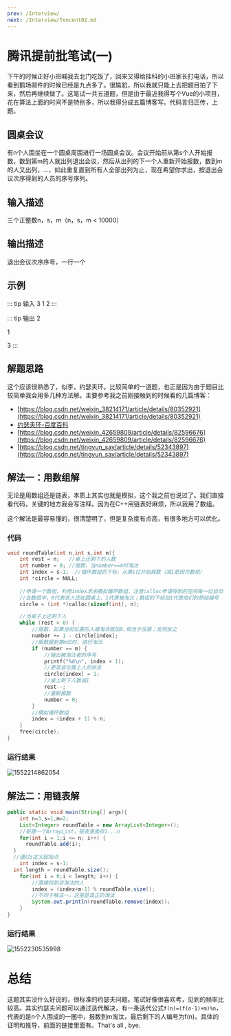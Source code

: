 ```yaml
---
prev: /Interview/
next: /Interview/Tencent02.md
---
```


# 腾讯提前批笔试(一)

下午的时候正好小班喊我去北门吃饭了，回来又得给挂科的小班家长打电话，所以看到鹅场邮件的时候已经是九点多了。很尴尬，所以我就只能上去把题目拍了下来，然后再继续做了。这笔试一共五道题，但是由于最近我得写个Vue的小项目，花在算法上面的时间不是特别多，所以我得分成五篇博客写。代码言归正传，上题。


## 圆桌会议


有n个人围坐在一个圆桌周围进行一场圆桌会议。会议开始前从第s个人开始报数，数到第m的人就出列退出会议，然后从出列的下一个人重新开始报数，数到m的人又出列，...，如此重复直到所有人全部出列为止，现在希望你求出，按退出会议次序得到的人员的序号序列。

## 输入描述

三个正整数n，s，m（n，s，m < 10000）

## 输出描述

退出会议次序序号，一行一个

## 示例

::: tip 输入
3  1  2
:::

::: tip 输出
2

1

3
:::

## 解题思路

这个应该很熟悉了，似李，约瑟夫环。比较简单的一道题，也正是因为由于题目比较简单我会用多几种方法解。主要参考我之前刚接触到的时候看的几篇博客：

- [https://blog.csdn.net/weixin_38214171/article/details/80352921](https://blog.csdn.net/weixin_38214171/article/details/80352921)
- [约瑟夫环-百度百科](https://baike.baidu.com/item/%E7%BA%A6%E7%91%9F%E5%A4%AB%E7%8E%AF/348830?fr=aladdin)
- [https://blog.csdn.net/weixin_42659809/article/details/82596676](https://blog.csdn.net/weixin_42659809/article/details/82596676)
- [https://blog.csdn.net/tingyun_say/article/details/52343897](https://blog.csdn.net/tingyun_say/article/details/52343897)


## 解法一：用数组解

无论是用数组还是链表，本质上其实也就是模拟，这个我之前也说过了。我们直接看代码，关键的地方我会写注释。因为在C++用链表好麻烦，所以我用了数组。

这个解法是最容易懂的，很清楚明了，但是复杂度有点高，有很多地方可以优化。

### 代码

``` c
void roundTable(int n,int s,int m){
	int rest = n;   //桌上还剩下的人数
	int number = 0; //报数，当number==m时淘汰
	int index = s-1;  //循环数组的下标，从第s位开始报数（减1是因为数组）
	int *circle = NULL;
    
	//申请一个数组，利用index求余模拟循环数组，注意calloc申请得到的空间每一位自动初始化为0
    //在数组中，0代表该人还在圆桌上，1代表被淘汰；数组的下标加1代表他们的原始编号
	circle = (int *)calloc(sizeof(int), n);

    //当桌子上还剩下人
	while (rest > 0) {
        //报数，如果当前位置的人被淘汰就加0,相当于没报；反则反之
		number += 1 - circle[index];
        //报数报到第m位时，进行淘汰
		if (number == m) {
            //输出被淘汰者的序号
			printf("%d\n", index + 1);
            //更改该位置上人的状态
			circle[index] = 1;
            //桌上剩下人数减1
			rest--;
            //重新报数
			number = 0;
		}
        //模拟循环数组
		index = (index + 1) % n;
	}
	free(circle);
}
```

### 运行结果

![1552214862054](/in-post/1552214862054.png)



## 解法二：用链表解

```java
public static void main(String[] args){
    int n=3,s=1,m=2;
    List<Integer> roundTable = new ArrayList<Integer>();
    //新建一个ArrayList，链表里面存1...n
    for(int i = 1;i <= n; i++) {
      roundTable.add(i);
  }
  //通过s定义起始点
    int index = s-1;
  int length = roundTable.size();
    for(int i = 0;i < length; i++) {
        //直接找到该淘汰的人
        index = (index+m-1) % roundTable.size();
        //不同于解法一，这里是真正的淘汰
        System.out.println(roundTable.remove(index));
    }
}
```

### 运行结果

![1552230535998](/in-post/1552230535998.png)



# 总结

这题其实没什么好说的，很标准的约瑟夫问题。笔试好像很喜欢考，见到的频率比较高。其实约瑟夫问题可以通过迭代解决，有一条迭代公式`f(n)=(f(n-1)+m)%n`，代表的是n个人围成的一圈中，报数到m淘汰，最后剩下的人编号为f(n)。具体的证明和推导，前面的链接里面有。That's all , bye.